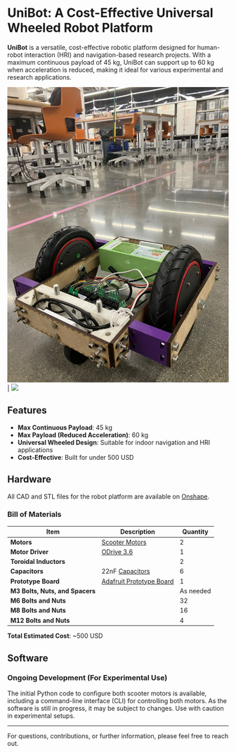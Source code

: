 # UniBot: A Cost-Effective Universal Wheeled Robot Platform

**UniBot** is a versatile, cost-effective robotic platform designed for human-robot interaction (HRI) and navigation-based research projects. With a maximum continuous payload of 45 kg, UniBot can support up to 60 kg when acceleration is reduced, making it ideal for various experimental and research applications.


![](https://github.com/Its-a-me-Ashwin/UniBot/blob/main/images/img1.jpeg) | ![]([https://...Ocean.png](https://github.com/Its-a-me-Ashwin/UniBot/blob/main/images/img2.jpeg))


## Features
- **Max Continuous Payload**: 45 kg
- **Max Payload (Reduced Acceleration)**: 60 kg
- **Universal Wheeled Design**: Suitable for indoor navigation and HRI applications
- **Cost-Effective**: Built for under 500 USD
  
## Hardware
All CAD and STL files for the robot platform are available on [Onshape](https://cad.onshape.com/documents/883918eb14141cee93e4a842/w/890805df5616e18eef3ec22b/e/70bfba5bad746f162eb9c794?renderMode=0&uiState=66fda89e42649e1b87dcbf3a).

### Bill of Materials

| Item                                | Description                                                                                  | Quantity |
|-------------------------------------|----------------------------------------------------------------------------------------------|----------|
| **Motors**                          | [Scooter Motors](https://www.amazon.com/dp/B0BBVVV962?ref=ppx_yo2ov_dt_b_fed_asin_title)      | 2        |
| **Motor Driver**                    | [ODrive 3.6](https://odriverobotics.com/shop/odrive-v36)                                      | 1        |
| **Toroidal Inductors**              |                                                                                              | 2        |
| **Capacitors**                      | 22nF [Capacitors](https://www.amazon.com/dp/B094HRK8QX?ref=ppx_yo2ov_dt_b_fed_asin_title)     | 6        |
| **Prototype Board**                 | [Adafruit Prototype Board](https://www.adafruit.com/product/1609)                            | 1        |
| **M3 Bolts, Nuts, and Spacers**     |                                                                                              | As needed |
| **M6 Bolts and Nuts**               |                                                                                              | 32       |
| **M8 Bolts and Nuts**               |                                                                                              | 16       |
| **M12 Bolts and Nuts**              |                                                                                              | 4        |

**Total Estimated Cost**: ~500 USD

## Software
### Ongoing Development (For Experimental Use)
The initial Python code to configure both scooter motors is available, including a command-line interface (CLI) for controlling both motors. As the software is still in progress, it may be subject to changes. Use with caution in experimental setups.

---

For questions, contributions, or further information, please feel free to reach out.
